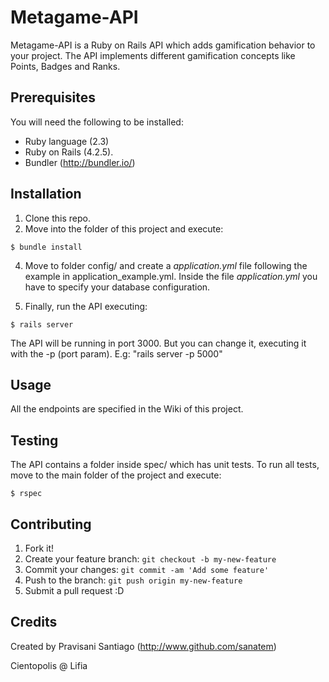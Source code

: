 # Metagame-API

Metagame-API is a Ruby on Rails API which adds gamification behavior to your project.
The API implements different gamification concepts like Points, Badges and Ranks.

## Prerequisites
You will need the following to be installed:

* Ruby language (2.3)
* Ruby on Rails (4.2.5).
* Bundler (http://bundler.io/)

## Installation

1. Clone this repo.
2. Move into the folder of this project and execute:

```
$ bundle install
```

4. Move to folder config/ and create a *application.yml* file following the example in application_example.yml.
Inside the file *application.yml* you have to specify your database configuration.

5. Finally, run the API executing:
```
$ rails server
```

The API will be running in port 3000. But you can change it, executing it with the -p (port param). E.g: "rails server -p 5000"

## Usage

All the endpoints are specified in the Wiki of this project.

## Testing

The API contains a folder inside spec/ which has unit tests.
To run all tests, move to the main folder of the project and execute:
```
$ rspec
```

## Contributing

1. Fork it!
2. Create your feature branch: `git checkout -b my-new-feature`
3. Commit your changes: `git commit -am 'Add some feature'`
4. Push to the branch: `git push origin my-new-feature`
5. Submit a pull request :D

## Credits

Created by Pravisani Santiago (http://www.github.com/sanatem)

Cientopolis @ Lifia

